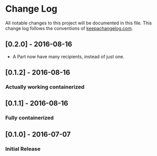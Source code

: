 # Change Log
All notable changes to this project will be documented in this file. This change log follows the conventions of [keepachangelog.com](http://keepachangelog.com/).

## [0.2.0] - 2016-08-16
  - A Part now have many recipients, instead of just one.

## [0.1.2] - 2016-08-16
### Actually working containerized

## [0.1.1] - 2016-08-16
### Fully containerized

## [0.1.0] - 2016-07-07
### Initial Release
